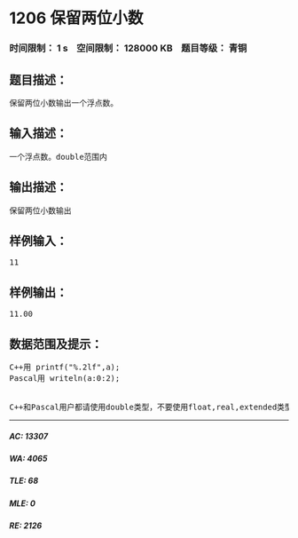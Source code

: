 # 1206 保留两位小数   
### 时间限制： 1 s&nbsp;&nbsp;&nbsp;&nbsp;空间限制： 128000 KB&nbsp;&nbsp;&nbsp;&nbsp;题目等级： 青铜  
## 题目描述：  

<pre>
保留两位小数输出一个浮点数。
</pre>
  
  
## 输入描述：  

<pre>
一个浮点数。double范围内
</pre>
  
  
## 输出描述：  

<pre>
保留两位小数输出
</pre>
  
  
## 样例输入：  

<pre>
11
</pre>
  
  
## 样例输出：  

<pre>
11.00
</pre>
  
  
## 数据范围及提示：  

<pre>
C++用 printf("%.2lf",a);
Pascal用 writeln(a:0:2);
  

C++和Pascal用户都请使用double类型，不要使用float,real,extended类型。
</pre>
  
  
***  

##### AC: 13307  
##### WA: 4065  
##### TLE: 68  
##### MLE: 0  
##### RE: 2126  

